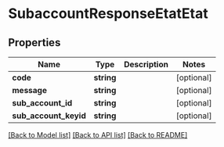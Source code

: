 # SubaccountResponseEtatEtat

## Properties
Name | Type | Description | Notes
------------ | ------------- | ------------- | -------------
**code** | **string** |  | [optional] 
**message** | **string** |  | [optional] 
**sub_account_id** | **string** |  | [optional] 
**sub_account_keyid** | **string** |  | [optional] 

[[Back to Model list]](../README.md#documentation-for-models) [[Back to API list]](../README.md#documentation-for-api-endpoints) [[Back to README]](../README.md)


